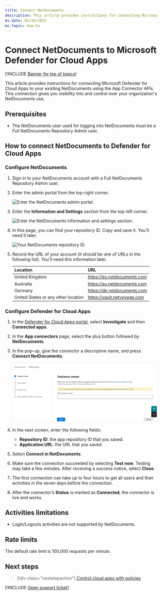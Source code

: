```yaml
---
title: Connect NetDocuments
description: This article provides instructions for connecting Microsoft Defender for Cloud Apps to your existing NetDocuments using the App Connector APIs. 
ms.date: 01/19/2023
ms.topic: how-to
---
```

# Connect NetDocuments to Microsoft Defender for Cloud Apps

[!INCLUDE [Banner for top of topics](includes/banner.md)]

This article provides instructions for connecting Microsoft Defender for Cloud Apps to your existing NetDocuments using the App Connector APIs. This connection gives you visibility into and control over your organization's NetDocuments use.

## Prerequisites

- The NetDocuments user used for logging into NetDocuments must be a Full NetDocuments Repository Admin user.

## How to connect NetDocuments to Defender for Cloud Apps

### Configure NetDocuments

1. Sign in to your NetDocuments account with a Full NetDocuments Repository Admin user.

1. Enter the admin portal from the top-right corner.

    ![Enter the NetDocuments admin portal.](media/netdocuments-enter-admin-portal.png)

1. Enter the **Information and Settings** section from the top-left corner.

    ![Enter the NetDocuments information and settings section.](media/netdocuments-information-and-settings.png)

1. In this page, you can find your repository ID. Copy and save it. You'll need it later.

    ![Your NetDocuments repository ID.](media/netdocuments-repository-id.png)

1. Record the URL of your account (it should be one of URLs in the following list). You'll need this information later.

    | Location       |              URL            |
    | -------------- | --------------------------- |
    | United Kingdom | <https://eu.netdocuments.com> |
    | Australia     | <https://au.netdocuments.com> |
    | Germany        | <https://de.netdocuments.com> |
    | United States or any other location  |   <https://vault.netvoyage.com> |

### Configure Defender for Cloud Apps

1. In the [Defender for Cloud Apps portal](https://portal.cloudappsecurity.com/), select **Investigate** and then **Connected apps**.

1. In the **App connectors** page, select the plus button followed by **NetDocuments**.

1. In the pop-up, give the connector a descriptive name, and press **Connect NetDocuments**.

    ![Connect NetDocuments.](media/netdocuments-connecting-screen.png)

1. In the next screen, enter the following fields:

    - **Repository ID**: the app repository ID that you saved.
    - **Application URL**: the URL that you saved.

1. Select **Connect in NetDocuments**.
1. Make sure the connection succeeded by selecting **Test now**. Testing may take a few minutes. After receiving a success notice, select **Close**.
1. The first connection can take up to four hours to get all users and their activities in the seven days before the connection.
1. After the connector’s **Status** is marked as **Connected**, the connector is live and works.

## Activities limitations

- Login/Logouts activities are not supported by NetDocuments.

## Rate limits

The default rate limit is 100,000 requests per minute.

## Next steps

> [!div class="nextstepaction"]
> [Control cloud apps with policies](control-cloud-apps-with-policies.md)

[!INCLUDE [Open support ticket](includes/support.md)]
